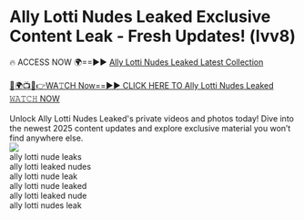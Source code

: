 # Ally Lotti Nudes Leaked Exclusive Content Leak - Fresh Updates! (lvv8)

🔥 ACCESS NOW 🌍==►► <a href="https://tinyurl.com/2mz8nhtm" rel="nofollow">Ally Lotti Nudes Leaked Latest Collection</a>
<br><br>
[🔴🌍📺📱👉WA𝚃CH Now==►► CLICK HERE TO Ally Lotti Nudes Leaked 𝚆𝙰𝚃𝙲𝙷 NOW](https://tinyurl.com/2mz8nhtm)
<br><br>
Unlock Ally Lotti Nudes Leaked's private videos and photos today! Dive into the newest 2025 content updates and explore exclusive material you won’t find anywhere else.
<br>
<a href="https://tinyurl.com/2mz8nhtm" rel="nofollow" data-target="animated-image.originalLink"><img src="https://camo.githubusercontent.com/8a4f000d20f83aca3bf7ec5f350d767afa0574a8a352519fd8cfa583a6f93a33/68747470733a2f2f692e696d6775722e636f6d2f644a486b345a712e676966" data-canonical-src="https://i.imgur.com/dJHk4Zq.gif" style="max-width: 100%; display: inline-block;" data-target="animated-image.originalImage"></a>
<br>
ally lotti nude leaks<br>
ally lotti leaked nudes<br>
ally lotti nude leak<br>
ally lotti nude leaked<br>
ally lotti leaked nude<br>
ally lotti nudes leak